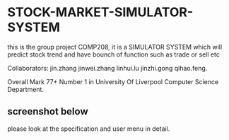 # STOCK-MARKET-SIMULATOR-SYSTEM
this is the group project COMP208, it is a SIMULATOR SYSTEM which will predict stock trend and have bounch of function such as trade or sell etc

Collaborators: jin.zhang jinwei.zhang linhui.lu jinzhi.gong qihao.feng.

Overall Mark 77+ Number 1 in University Of Liverpool Computer Science Department.

screenshot below
--------------------------------------------------------------------------------------------------

please look at the specification and user menu in detail.
